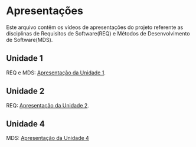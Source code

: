 # Apresentações

Este arquivo contêm os vídeos de apresentações do projeto referente as disciplinas de Requisitos de Software(REQ) e Métodos de Desenvolvimento de Software(MDS).

## Unidade 1
 
REQ e MDS: [Apresentação da Unidade 1](https://www.youtube.com/watch?v=EXdARCLqR9Q).

## Unidade 2

REQ: [Apresentação da Unidade 2](https://www.youtube.com/watch?v=NcjgApjK_zA).

## Unidade 4

MDS: [Apresentação da Unidade 4]()